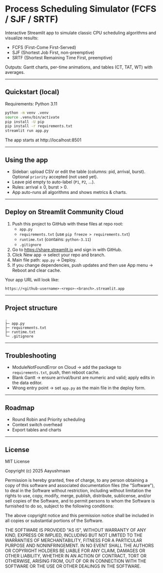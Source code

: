 # Process Scheduling Simulator (FCFS / SJF / SRTF)

Interactive Streamlit app to simulate classic CPU scheduling algorithms and visualize results:
- FCFS (First-Come First-Served)
- SJF (Shortest Job First, non-preemptive)
- SRTF (Shortest Remaining Time First, preemptive)

Outputs: Gantt charts, per-time animations, and tables (CT, TAT, WT) with averages.

---

## Quickstart (local)

Requirements: Python 3.11

```bash
python -m venv .venv
source .venv/bin/activate
pip install -U pip
pip install -r requirements.txt
streamlit run app.py
```

The app starts at http://localhost:8501

---

## Using the app
- Sidebar: upload CSV or edit the table (columns: pid, arrival, burst). Optional `priority` accepted (not used yet).
- Leave pid empty to auto-label (`P1`, `P2`, ...).
- Rules: arrival ≥ 0, burst > 0.
- App auto-runs all algorithms and shows metrics & charts.

---

## Deploy on Streamlit Community Cloud
1) Push this project to GitHub with these files at repo root:
   - `app.py`
   - `requirements.txt` (use `pip freeze > requirements.txt`)
   - `runtime.txt` (contains: `python-3.11`)
   - `.gitignore`
2) Go to https://share.streamlit.io and sign in with GitHub.
3) Click New app → select your repo and branch.
4) Main file path: `app.py` → Deploy.
5) If you change dependencies, push updates and then use App menu → Reboot and clear cache.

Your app URL will look like:
```
https://<github-username>-<repo>-<branch>.streamlit.app
```

---

## Project structure
```
.
├─ app.py
├─ requirements.txt
├─ runtime.txt
└─ .gitignore
```

---

## Troubleshooting
- ModuleNotFoundError on Cloud → add the package to `requirements.txt`, push, then reboot cache.
- Blank Gantt → ensure arrival/burst are numeric and valid; apply edits in the data editor.
- Wrong entry point → set `app.py` as the main file in the deploy form.

---

## Roadmap
- Round Robin and Priority scheduling
- Context switch overhead
- Export tables and charts

---

## License
MIT License

Copyright (c) 2025 Aayushmaan

Permission is hereby granted, free of charge, to any person obtaining a copy
of this software and associated documentation files (the "Software"), to deal
in the Software without restriction, including without limitation the rights
to use, copy, modify, merge, publish, distribute, sublicense, and/or sell
copies of the Software, and to permit persons to whom the Software is
furnished to do so, subject to the following conditions:

The above copyright notice and this permission notice shall be included in all
copies or substantial portions of the Software.

THE SOFTWARE IS PROVIDED "AS IS", WITHOUT WARRANTY OF ANY KIND, EXPRESS OR
IMPLIED, INCLUDING BUT NOT LIMITED TO THE WARRANTIES OF MERCHANTABILITY,
FITNESS FOR A PARTICULAR PURPOSE AND NONINFRINGEMENT. IN NO EVENT SHALL THE
AUTHORS OR COPYRIGHT HOLDERS BE LIABLE FOR ANY CLAIM, DAMAGES OR OTHER
LIABILITY, WHETHER IN AN ACTION OF CONTRACT, TORT OR OTHERWISE, ARISING FROM,
OUT OF OR IN CONNECTION WITH THE SOFTWARE OR THE USE OR OTHER DEALINGS IN THE
SOFTWARE.



